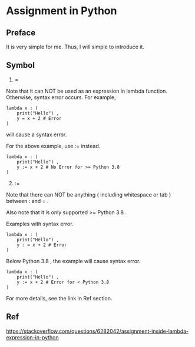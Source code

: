 # Assignment in Python
## Preface
It is very simple for me. Thus, I will simple to introduce it.
## Symbol
1. =

Note that it can NOT be used as an expression in lambda function. Otherwise, syntax error occurs. For example,

    lambda x : (
        print("Hello") , 
        y = x + 2 # Error
    )

will cause a syntax error. 

For the above example, use := instead.

    lambda x : (
        print("Hello") , 
        y := x + 2 # No Error for >= Python 3.8
    )
  
2. :=

Note that there can NOT be anything ( including whitespace or tab ) between : and = .

Also note that it is only supported >= Python 3.8 . 

Examples with syntax error.

    lambda x : (
        print("Hello") , 
        y : = x + 2 # Error
    )

Below Python 3.8 , the example will cause syntax error.

    lambda x : (
        print("Hello") , 
        y := x + 2 # Error for < Python 3.8
    )

For more details, see the link in Ref section.

## Ref

https://stackoverflow.com/questions/6282042/assignment-inside-lambda-expression-in-python
    
